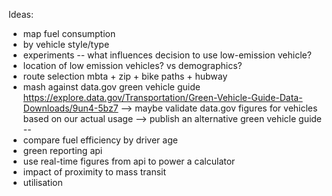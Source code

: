 

Ideas:


* map fuel consumption
* by vehicle style/type
* experiments -- what influences decision to use low-emission vehicle?
* location of low emission vehicles? vs demographics?
* route selection mbta + zip + bike paths + hubway
* mash against data.gov green vehicle guide https://explore.data.gov/Transportation/Green-Vehicle-Guide-Data-Downloads/9un4-5bz7
  --> maybe validate data.gov figures for vehicles based on our actual usage
  --> publish an alternative green vehicle guide --
* compare fuel efficiency by driver age
* green reporting api
* use real-time figures from api to power a calculator
* impact of proximity to mass transit
* utilisation




